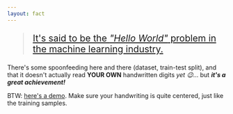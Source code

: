 ```yaml
---
layout: fact
---
```


<Congratz
  achievement='making your second ML-powered "app"'
  message="Handwritten Digits Recognition"
  secondary="using vanilla neural networks"
  compact
/>

> [It's said to be the _"Hello World"_ problem in the machine learning industry.][1]

<p class="text-gray-500 italic text-xl">
  There's some spoonfeeding here and there (dataset, train-test split), and that it
  doesn't actually read <b>YOUR OWN</b> handwritten digits <i>yet 😉</i>...
  but <b><i>it's a great achievement!</i></b>
</p>

BTW: [here's a demo](/ml-workshop/tf.html).  Make sure your handwriting is quite centered, just like the
training samples.

[1]: https://levelup.gitconnected.com/neural-network-from-scratch-handwritten-digit-recognizer-ca9f0672fe0c

<style>
  blockquote {
    font-size: 1.5em !important;
    color: darkorange !important;
  }
</style>